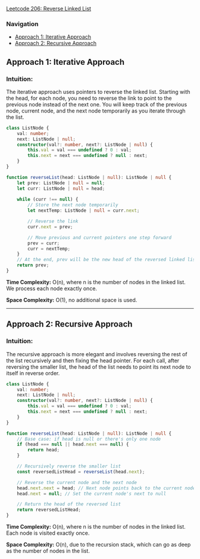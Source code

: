 [Leetcode 206: Reverse Linked List](https://leetcode.com/problems/reverse-linked-list/)

### Navigation
- [Approach 1: Iterative Approach](#approach-1-iterative-approach)
- [Approach 2: Recursive Approach](#approach-2-recursive-approach)

## Approach 1: Iterative Approach

### Intuition:
The iterative approach uses pointers to reverse the linked list. Starting with the head, for each node, you need to reverse the link to point to the previous node instead of the next one. You will keep track of the previous node, current node, and the next node temporarily as you iterate through the list.

```typescript
class ListNode {
    val: number;
    next: ListNode | null;
    constructor(val?: number, next?: ListNode | null) {
        this.val = val === undefined ? 0 : val;
        this.next = next === undefined ? null : next;
    }
}

function reverseList(head: ListNode | null): ListNode | null {
    let prev: ListNode | null = null;
    let curr: ListNode | null = head;
    
    while (curr !== null) {
        // Store the next node temporarily
        let nextTemp: ListNode | null = curr.next;

        // Reverse the link
        curr.next = prev;

        // Move previous and current pointers one step forward
        prev = curr;
        curr = nextTemp;
    }
    // At the end, prev will be the new head of the reversed linked list
    return prev;
}
```

**Time Complexity:** O(n), where n is the number of nodes in the linked list. We process each node exactly once.

**Space Complexity:** O(1), no additional space is used.

---

## Approach 2: Recursive Approach

### Intuition:
The recursive approach is more elegant and involves reversing the rest of the list recursively and then fixing the head pointer. For each call, after reversing the smaller list, the head of the list needs to point its next node to itself in reverse order.

```typescript
class ListNode {
    val: number;
    next: ListNode | null;
    constructor(val?: number, next?: ListNode | null) {
        this.val = val === undefined ? 0 : val;
        this.next = next === undefined ? null : next;
    }
}

function reverseList(head: ListNode | null): ListNode | null {
    // Base case: if head is null or there's only one node
    if (head === null || head.next === null) {
        return head;
    }

    // Recursively reverse the smaller list
    const reversedListHead = reverseList(head.next);

    // Reverse the current node and the next node
    head.next.next = head; // Next node points back to the current node
    head.next = null; // Set the current node's next to null

    // Return the head of the reversed list
    return reversedListHead;
}
```

**Time Complexity:** O(n), where n is the number of nodes in the linked list. Each node is visited exactly once.

**Space Complexity:** O(n), due to the recursion stack, which can go as deep as the number of nodes in the list.

